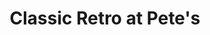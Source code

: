 ---
title: "Classic Retro at Pete's"
url: /saint-paul/classic-retro-at-petes/
shop: Antiquitäten
---